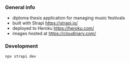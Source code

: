 ### General info
* diploma thesis application for managing music festivals
* built with Strapi https://strapi.io/
* deployed to Heroku https://heroku.com/
* images hosted at https://cloudinary.com/

### Development
`npx strapi dev`
